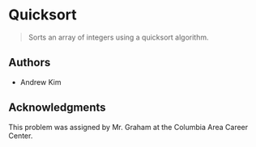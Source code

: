 # Quicksort

> Sorts an array of integers using a quicksort algorithm.

## Authors
- Andrew Kim

## Acknowledgments

This problem was assigned by Mr. Graham at the Columbia Area Career Center.
